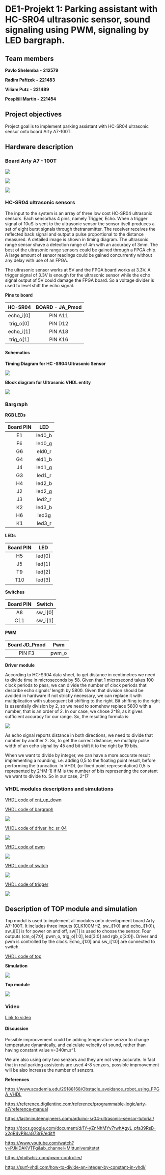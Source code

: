 # DE1-Projekt 1: Parking assistant with HC-SR04 ultrasonic sensor, sound signaling using PWM, signaling by LED bargraph.



## Team members

**Pavlo Shelemba** **-** **212579**

**Radim Pařízek** **-** **221483**

**Viliam Putz** **-** **221489**

**Pospíšil Martin - 221454**



## Project objectives

Project goal is to implement parking assistant with HC-SR04 ultrasonic sensor onto board Arty A7-100T.







## Hardware description

### **Board Arty A7 - 100T**

![](Images/Arty_A7-35T.PNG)

![](Images/A7-35T_description.PNG)

![](Images/Arty_parts.PNG)

### **HC-SR04 ultrasonic sensors**

The input to the system is an array of three low cost HC-SR04 ultrasonic sensors. Each sensorhas 4 pins, namely  Trigger, Echo. When a trigger signal of 10uS is sent to the ultrasonic sensor the sensor itself produces a set of eight burst signals through thetransmitter. The receiver receives the reflected back signal and output a pulse proportional to the distance measured. A detailed image is shown in timing diagram. The ultrasonic range sensor shave a detection range of 4m with an accuracy of 3mm. The best of the ultrasonic range sensors could be gained through a FPGA chip. A large amount of sensor readings could be gained concurrently without any delay with use of an FPGA.

The ultrasonic sensor works at 5V and the FPGA board works at 3.3V. A trigger signal of 3.3V is enough for the ultrasonic sensor while the echo signal output of 5V could damage the FPGA board. So a voltage divider is used to level shift the echo signal.



**Pins to board**

|  HC-SR04  | BOARD - JA_Pmod |
| :-------: | :-------------: |
| echo_i[0] |     PIN A11     |
| trig_o[0] |     PIN D12     |
| echo_i[1] |     PIN A18     |
| trig_o[1] |     PIN K16     |



#### Schematics

**Timing Diagram for HC -SR04 Ultrasonic Sensor**

![](Images/senzor-diagram.PNG)



**Block diagram for Ultrasonic VHDL entity**

![](Images/block_diagram.PNG)



### Bargraph
**RGB LEDs** 

| Board PIN |  LED   |
| :-------: | :----: |
|    E1     | led0_b |
|    F6     | led0_g |
|    G6     | eld0_r |
|    G4     | eld1_b |
|    J4     | led1_g |
|    G3     | led1_r |
|    H4     | led2_b |
|    J2     | led2_g |
|    J3     | led2_r |
|    K2     | led3_b |
|    H6     | led3g  |
|    K1     | led3_r |

**LEDs**

| Board PIN |  LED   |
| :-------: | :----: |
|    H5     | led[0] |
|    J5     | led[1] |
|    T9     | led[2] |
|    T10    | led[3] |

**Switches**

| Board PIN | Switch  |
| :-------: | :-----: |
|    A8     | sw_i[0] |
|    C11    | sw_i[1] |

**PWM** 

| Board JD_Pmod |  Pwm  |
| :-----------: | :---: |
|    PIN F3     | pwm_o |

**Driver module**

According to HC-SR04 data sheet, to get distance in centimetres we need to divide time in microseconds by 58. Given that 1 microsecond takes 100 clock periods to pass, we can divide the number of clock periods that describe echo signals’ length by 5800. Given that division should be avoided in hardware if not strictly necessary, we can replace it with multiplication with subsequent bit shifting to the right. Bit shifting to the right is essentially division by 2, so we need to somehow replace 5800 with a number, that is an order of 2. In our case, we chose 2^18, as it gives sufficient accuracy for our range.  So, the resulting formula is:

![](Images/test.svg)



As echo signal reports distance in both directions, we need to divide that number by another 2. So, to get the correct distance, we multiply pulse width of an echo signal by 45 and bit shift it to the right by 19 bits.

When we want to divide by integer, we can have a more accurate result implementing a rounding, i.e. adding 0,5 to the floating point result, before performing the truncation. In VHDL (or fixed point representation) 0,5 is represented by 2^(M-1) if M is the number of bits representing the constant we want to divide to. So in our case, 2^17



### **VHDL modules descriptions** and simulations

[VHDL code of cnt_up_down](https://github.com/xpospi0g/Digital-electronics-1/blob/main/Project/PROJECT/PROJECT.srcs/sources_1/imports/new/cnt_up_down.vhd)

[VHDL code of bargraph](https://github.com/xshele01/Digital-electronics-1/blob/main/Project/PROJECT/PROJECT.srcs/sources_1/new/driver_hc_sr04.vhd)

![](Images/bargraph.png)



[VHDL code of driver_hc_sr_04](https://github.com/xshele01/Digital-electronics-1/blob/main/Project/PROJECT/PROJECT.srcs/sources_1/new/driver_hc_sr04.vhd)

![](Images/driver.png)



[VHDL code of pwm](https://github.com/xshele01/Digital-electronics-1/blob/main/Project/PROJECT/PROJECT.srcs/sources_1/new/pwm.vhd)

![](Images/pwm.png)



[VHDL code of switch](https://github.com/xshele01/Digital-electronics-1/blob/main/Project/PROJECT/PROJECT.srcs/sources_1/new/switch.vhd)

![](Images/switch.png)



[VHDL code of trigger](https://github.com/xshele01/Digital-electronics-1/blob/main/Project/PROJECT/PROJECT.srcs/sources_1/new/trigger.vhd)

![](Images/trigger.png)









## Description of TOP module and simulation

Top modul is used to implement all modules onto development board Arty A7-100T. It includes three imputs (CLK100MHZ, sw_i[1:0] and echo_i[1:0]), sw_i[0] is for power on and off, sw[1] is used to choose the sensor. Four outputs (cm_o[7:0], pwm_o, trig_o[1:0], led[3:0] and rgb_o[2:0]). Driver and pwm is controlled by the clock. Echo_i[1:0] and sw_i[1:0] are connected to switch. 



[VHDL code of top](https://github.com/xshele01/Digital-electronics-1/blob/main/Project/PROJECT/PROJECT.srcs/sources_1/new/top.vhd)



**Simulation**

![](Images/top.png)



**Top module**

![](Images/rts.png)

### **Video**

[Link to video](https://drive.google.com/drive/u/0/folders/1ckc2RjHWFnYiYrOzwDaQC1Dgn1szUid2)



#### Discussion

Possible improovement could be adding temperature senzor to change temperature dynamically, and calculate velocity of sound, rather than having constant value v=340m.s^1.

We are also using only two senzors and they are not very accurate. In fact that in real parking assistents are used 4-8 senzors, possible improovement will be also increase the number of senzors.

**References**

https://www.academia.edu/29188168/Obstacle_avoidance_robot_using_FPGA_VHDL

https://reference.digilentinc.com/reference/programmable-logic/arty-a7/reference-manual

https://lastminuteengineers.com/arduino-sr04-ultrasonic-sensor-tutorial/

https://docs.google.com/document/d/1Y-yZnNhMYy7rwhAgyL_pfa39RsB-x2qR4vP8saG73rE/edit#

https://www.youtube.com/watch?v=PJkiDAKVTFg&ab_channel=Mittuniversitetet

https://vhdlwhiz.com/pwm-controller/

https://surf-vhdl.com/how-to-divide-an-integer-by-constant-in-vhdl/